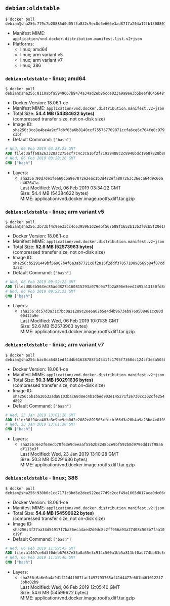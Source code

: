 ## `debian:oldstable`

```console
$ docker pull debian@sha256:779c7b28885d0d05f5a832c9ec8d6e666e3ad8717a204a12fb1308801edbb740
```

-	Manifest MIME: `application/vnd.docker.distribution.manifest.list.v2+json`
-	Platforms:
	-	linux; amd64
	-	linux; arm variant v5
	-	linux; arm variant v7
	-	linux; 386

### `debian:oldstable` - linux; amd64

```console
$ docker pull debian@sha256:8110abfa5949667b9474a34ad2eb8bcce023a9a8ee3b5beefd645648fe07202b
```

-	Docker Version: 18.06.1-ce
-	Manifest MIME: `application/vnd.docker.distribution.manifest.v2+json`
-	Total Size: **54.4 MB (54384622 bytes)**  
	(compressed transfer size, not on-disk size)
-	Image ID: `sha256:3cc8e4be4a9cf7dbf03a6b8140ccf755757709871ccfa6ce6c764fe0c979c3bf`
-	Default Command: `["bash"]`

```dockerfile
# Wed, 06 Feb 2019 03:28:25 GMT
ADD file:3aff68a263328ac275ecf7c4c3ca16f2f71929488c2c8940bdc19687828b8683 in / 
# Wed, 06 Feb 2019 03:28:26 GMT
CMD ["bash"]
```

-	Layers:
	-	`sha256:90d7de1fea60c5a9e7872e2eac1b3d422efa887263c36eca64d9c66ae462641a`  
		Last Modified: Wed, 06 Feb 2019 03:34:22 GMT  
		Size: 54.4 MB (54384622 bytes)  
		MIME: application/vnd.docker.image.rootfs.diff.tar.gzip

### `debian:oldstable` - linux; arm variant v5

```console
$ docker pull debian@sha256:3b73bf4c9ee33cc4c6395961d2eebf567b88f1652b13b3f0cb5f20e168936fea
```

-	Docker Version: 18.06.1-ce
-	Manifest MIME: `application/vnd.docker.distribution.manifest.v2+json`
-	Total Size: **52.6 MB (52573963 bytes)**  
	(compressed transfer size, not on-disk size)
-	Image ID: `sha256:b5291449bf56907b4f6a3ab7721c8f2815f2ddf3705710898569b84f87cd3a53`
-	Default Command: `["bash"]`

```dockerfile
# Wed, 06 Feb 2019 09:52:22 GMT
ADD file:d8b3b563ec85add827b160815293a079c047fb2a896e5eed2495a13150fd8da0 in / 
# Wed, 06 Feb 2019 09:52:23 GMT
CMD ["bash"]
```

-	Layers:
	-	`sha256:dc57d3a31c7bc0a21289c20e6a02b5e4d4b9673eb9769508481cc80d00412a9e`  
		Last Modified: Wed, 06 Feb 2019 10:01:35 GMT  
		Size: 52.6 MB (52573963 bytes)  
		MIME: application/vnd.docker.image.rootfs.diff.tar.gzip

### `debian:oldstable` - linux; arm variant v7

```console
$ docker pull debian@sha256:bac0ca5481edf4d4b61638788f14541fc1795f7360dc124cf3e3a505bdb48577
```

-	Docker Version: 18.06.1-ce
-	Manifest MIME: `application/vnd.docker.distribution.manifest.v2+json`
-	Total Size: **50.3 MB (50291636 bytes)**  
	(compressed transfer size, not on-disk size)
-	Image ID: `sha256:5b1ba20532ada8103bac68d8ec4b1dbed903e145271f2e730cc302cfe254d892`
-	Default Command: `["bash"]`

```dockerfile
# Wed, 23 Jan 2019 13:01:26 GMT
ADD file:36f94ca403a3e9be9cb0d2e2082e891505cfecbf66d3a20b4a9a23bd4e0105e2 in / 
# Wed, 23 Jan 2019 13:01:28 GMT
CMD ["bash"]
```

-	Layers:
	-	`sha256:6e2f64ecb78f63e9deeaaf5562b8248bce9bf592b8d9796dd17f98a6df113e3f`  
		Last Modified: Wed, 23 Jan 2019 13:10:28 GMT  
		Size: 50.3 MB (50291636 bytes)  
		MIME: application/vnd.docker.image.rootfs.diff.tar.gzip

### `debian:oldstable` - linux; 386

```console
$ docker pull debian@sha256:930b6c1cc7171c3bd6e2dee922ee77d9c2ccf49a1665d017aca0dc06ef356e9e
```

-	Docker Version: 18.06.1-ce
-	Manifest MIME: `application/vnd.docker.distribution.manifest.v2+json`
-	Total Size: **54.6 MB (54599622 bytes)**  
	(compressed transfer size, not on-disk size)
-	Image ID: `sha256:3f27aa34d54917f7ba56eca4aed2d0dc8c2ff956a93a27408c503b7faa10c19f`
-	Default Command: `["bash"]`

```dockerfile
# Wed, 06 Feb 2019 11:59:45 GMT
ADD file:a1407ce6d3f0deb67687e35a0a55e3c914c500a1bb5a811bf0ac774bb63c5e9c in / 
# Wed, 06 Feb 2019 11:59:46 GMT
CMD ["bash"]
```

-	Layers:
	-	`sha256:6a6e0a4a9d1f21d4f087fac1497793765af41d4477e601b4610122f73bbc02b9`  
		Last Modified: Wed, 06 Feb 2019 12:05:40 GMT  
		Size: 54.6 MB (54599622 bytes)  
		MIME: application/vnd.docker.image.rootfs.diff.tar.gzip
